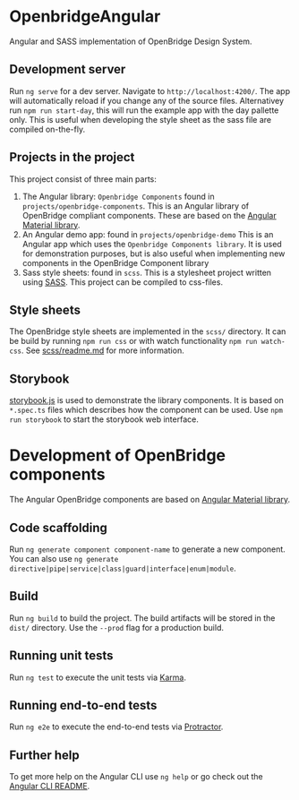 # OpenbridgeAngular

Angular and SASS implementation of OpenBridge Design System.  

## Development server

Run `ng serve` for a dev server. Navigate to `http://localhost:4200/`. The app will automatically reload if you change any of the source files.
Alternativey run `npm run start-day`, this will run the example app with the day pallette only. 
This is useful when developing the style sheet as the sass file are compiled on-the-fly.

## Projects in the project
This project consist of three main parts:
1. The Angular library: `Openbridge Components` found in `projects/openbridge-components`. 
    This is an Angular library of OpenBridge compliant components. These are based on the [Angular Material library](https://material.angular.io/).
2. An Angular demo app: found in `projects/openbridge-demo`
    This is an Angular app which uses the `Openbridge Components library`.
    It is used for demonstration purposes, but is also useful when implementing new components in the OpenBridge Component library
3. Sass style sheets: found in `scss`.
    This is a stylesheet project written using [SASS](https://sass-lang.com/). This project can be compiled to css-files.

## Style sheets
The OpenBridge style sheets are implemented in the `scss/` directory. It can be build by running `npm run css` or with watch functionality `npm run watch-css`.
See [scss/readme.md](scss/readme.md) for more information.

## Storybook
[storybook.js](https://storybook.js.org/) is used to demonstrate the library components. 
It is based on `*.spec.ts` files which describes how the component can be used.
Use `npm run storybook` to start the storybook web interface.

# Development of OpenBridge components
The Angular OpenBridge components are based on [Angular Material library](https://material.angular.io/).

## Code scaffolding

Run `ng generate component component-name` to generate a new component. You can also use `ng generate directive|pipe|service|class|guard|interface|enum|module`.

## Build

Run `ng build` to build the project. The build artifacts will be stored in the `dist/` directory. Use the `--prod` flag for a production build.

## Running unit tests

Run `ng test` to execute the unit tests via [Karma](https://karma-runner.github.io).

## Running end-to-end tests

Run `ng e2e` to execute the end-to-end tests via [Protractor](http://www.protractortest.org/).

## Further help

To get more help on the Angular CLI use `ng help` or go check out the [Angular CLI README](https://github.com/angular/angular-cli/blob/master/README.md).
